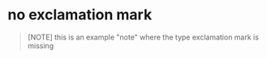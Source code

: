 # no exclamation mark

> [NOTE]
> this is an example "note" where the type exclamation mark is missing

